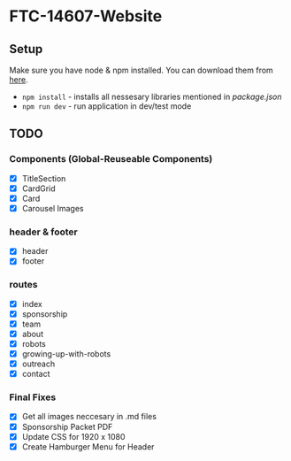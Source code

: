 # FTC-14607-Website

## Setup

Make sure you have node & npm installed. You can download them from [here](https://nodejs.org/en).

- `npm install` - installs all nessesary libraries mentioned in _package.json_
- `npm run dev` - run application in dev/test mode

## TODO

### Components (Global-Reuseable Components)

- [x] TitleSection
- [x] CardGrid
- [x] Card
- [x] Carousel Images

### header & footer

- [x] header
- [x] footer

### routes

- [x] index
- [x] sponsorship
- [x] team
- [x] about
- [x] robots
- [x] growing-up-with-robots
- [x] outreach
- [x] contact

### Final Fixes

- [x] Get all images neccesary in .md files
- [x] Sponsorship Packet PDF
- [x] Update CSS for 1920 x 1080
- [x] Create Hamburger Menu for Header

